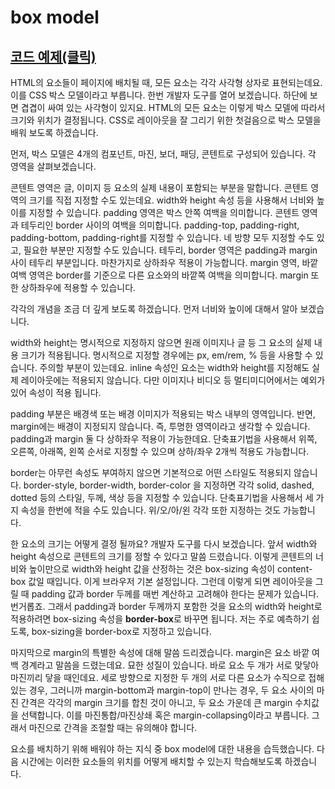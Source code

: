 # box model

## [코드 예제(클릭)](https://codepen.io/tinystone/pen/moadbm)

HTML의 요소들이 페이지에 배치될 때, 모든 요소는 각각 사각형 상자로 표현되는데요. 이를 CSS 박스 모델이라고 부릅니다. 한번 개발자 도구를 열어 보겠습니다. 하단에 보면 겹겹이 싸여 있는 사각형이 있지요. HTML의 모든 요소는 이렇게 박스 모델에 따라서 크기와 위치가 결정됩니다. CSS로 레이아웃을 잘 그리기 위한 첫걸음으로 박스 모델을 배워 보도록 하겠습니다.

먼저, 박스 모델은 4개의 컴포넌트, 마진, 보더, 패딩, 콘텐트로 구성되어 있습니다. 각 영역을 살펴보겠습니다.

콘텐트 영역은 글, 이미지 등 요소의 실제 내용이 포함되는 부분을 말합니다. 콘텐트 영역의 크기를 직접 지정할 수도 있는데요. width와 height 속성 등을 사용해서 너비와 높이를 지정할 수 있습니다. padding 영역은 박스 안쪽 여백을 의미합니다. 콘텐트 영역과 테두리인 border 사이의 여백을 의미합니다. padding-top, padding-right, padding-bottom, padding-right를 지정할 수 있습니다. 네 방향 모두 지정할 수도 있고, 필요한 부분만 지정할 수도 있습니다. 테두리, border 영역은 padding과 margin 사이 테두리 부분입니다. 마찬가지로 상하좌우 적용이 가능합니다. margin 영역, 바깥 여백 영역은 border를 기준으로 다른 요소와의 바깥쪽 여백을 의미합니다. margin 또한 상하좌우에 적용할 수 있습니다.

각각의 개념을 조금 더 깊게 보도록 하겠습니다. 먼저 너비와 높이에 대해서 알아 보겠습니다.

width와 height는 명시적으로 지정하지 않으면 원래 이미지나 글 등 그 요소의 실제 내용 크기가 적용됩니다. 명시적으로 지정할 경우에는 px, em/rem, % 등을 사용할 수 있습니다. 주의할 부분이 있는데요. inline 속성인 요소는 width와 height를 지정해도 실제 레이아웃에는 적용되지 않습니다. 다만 이미지나 비디오 등 멀티미디어에서는 예외가 있어 속성이 적용 됩니다.

padding 부분은 배경색 또는 배경 이미지가 적용되는 박스 내부의 영역입니다. 반면, margin에는 배경이 지정되지 않습니다. 즉, 투명한 영역이라고 생각할 수 있습니다. padding과 margin 둘 다 상하좌우 적용이 가능한데요. 단축표기법을 사용해서 위쪽, 오른쪽, 아래쪽, 왼쪽 순서로 지정할 수 있으며 상하/좌우 2개씩 적용도 가능합니다.

border는 아무런 속성도 부여하지 않으면 기본적으로 어떤 스타일도 적용되지 않습니다. border-style, border-width, border-color 을 지정하면 각각 solid, dashed, dotted 등의 스타일, 두께, 색상 등을 지정할 수 있습니다. 단축표기법을 사용해서 세 가지 속성을 한번에 적을 수도 있습니다. 위/오/아/왼 각각 또한 지정하는 것도 가능합니다.

한 요소의 크기는 어떻게 결정 될까요? 개발자 도구를 다시 보겠습니다. 앞서 width와 height 속성으로 콘텐트의 크기를 정할 수 있다고 말씀 드렸습니다. 이렇게 콘텐트의 너비와 높이만으로 width와 height 값을 산정하는 것은 box-sizing 속성이 content-box 값일 때입니다. 이게 브라우저 기본 설정입니다. 그런데 이렇게 되면 레이아웃을 그릴 때 padding 값과 border 두께를 매번 계산하고 고려해야 한다는 문제가 있습니다. 번거롭죠. 그래서 padding과 border 두께까지 포함한 것을 요소의 width와 height로 적용하려면 box-sizing 속성을 **border-box**로 바꾸면 됩니다. 저는 주로 예측하기 쉽도록, box-sizing을 border-box로 지정하고 있습니다.

마지막으로 margin의 특별한 속성에 대해 말씀 드리겠습니다. margin은 요소 바깥 여백 경계라고 말씀을 드렸는데요. 묘한 성질이 있습니다. 바로 요소 두 개가 서로 맞닿아 마진끼리 닿을 때인데요. 세로 방향으로 지정한 두 개의 서로 다른 요소가 수직으로 접해있는 경우, 그러니까 margin-bottom과 margin-top이 만나는 경우, 두 요소 사이의 마진 간격은 각각의 margin 크기를 합친 것이 아니고, 두 요소 가운데 큰 margin 수치값을 선택합니다. 이를 마진통합/마진상쇄 혹은 margin-collapsing이라고 부릅니다. 그래서 마진으로 간격을 조절할 때는 유의해야 합니다.

요소를 배치하기 위해 배워야 하는 지식 중 box model에 대한 내용을 습득했습니다. 다음 시간에는 이러한 요소들의 위치를 어떻게 배치할 수 있는지 학습해보도록 하겠습니다.

